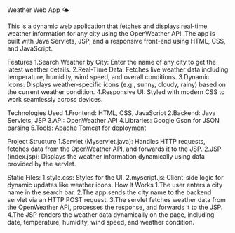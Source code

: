 Weather Web App 🌤️


This is a dynamic web application that fetches and displays real-time weather information for any city using the OpenWeather API. 
The app is built with Java Servlets, JSP, and a responsive front-end using HTML, CSS, and JavaScript.

Features
1.Search Weather by City: Enter the name of any city to get the latest weather details.
2.Real-Time Data: Fetches live weather data including temperature, humidity, wind speed, and overall conditions.
3.Dynamic Icons: Displays weather-specific icons (e.g., sunny, cloudy, rainy) based on the current weather condition.
4.Responsive UI: Styled with modern CSS to work seamlessly across devices.

Technologies Used
1.Frontend: HTML, CSS, JavaScript
2.Backend: Java Servlets, JSP
3.API: OpenWeather API
4.Libraries: Google Gson for JSON parsing
5.Tools: Apache Tomcat for deployment

Project Structure
1.Servlet (Myservlet.java): Handles HTTP requests, fetches data from the OpenWeather API, and forwards it to the JSP.
2.JSP (index.jsp): Displays the weather information dynamically using data provided by the servlet.

Static Files:
1.style.css: Styles for the UI.
2.myscript.js: Client-side logic for dynamic updates like weather icons.
How It Works
1.The user enters a city name in the search bar.
2.The app sends the city name to the backend servlet via an HTTP POST request.
3.The servlet fetches weather data from the OpenWeather API, processes the response, and forwards it to the JSP.
4.The JSP renders the weather data dynamically on the page, including date, temperature, humidity, wind speed, and weather condition.
